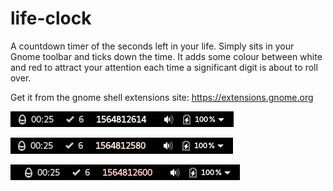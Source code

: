 # life-clock
A countdown timer of the seconds left in your life. Simply sits in your Gnome toolbar and ticks down the time.
It adds some colour between white and red to attract your attention each time a significant digit is about to roll over.

Get it from the gnome shell extensions site: https://extensions.gnome.org

![Plain](screenshots/plain.png)

![Tens rollover](screenshots/tens.png)

![Hundreds rollover](screenshots/hundreds.png)
